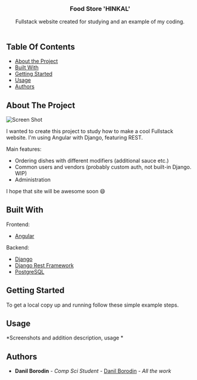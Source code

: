 <br/>
<p align="center">
  <h3 align="center">Food Store 'HINKAL'</h3>

  <p align="center">
    Fullstack website created for studying and an example of my coding.
    <br/>
    <br/>
  </p>
</p>



## Table Of Contents

* [About the Project](#about-the-project)
* [Built With](#built-with)
* [Getting Started](#getting-started)
* [Usage](#usage)
* [Authors](#authors)

## About The Project

![Screen Shot](photos/home_screenshot.png)

I wanted to create this project to study how to make a cool Fullstack website. I'm using Angular with Django, featuring REST.

Main features:

* Ordering dishes with different modifiers (additional sauce etc.)
* Common users and vendors (probably custom auth, not built-in Django. WIP)
* Administration

I hope that site will be awesome soon :smile:

## Built With

Frontend: 
* [Angular](https://angular.io)


Backend:
* [Django](https://www.djangoproject.com)
* [Django Rest Framework](https://www.django-rest-framework.org)
* [PostgreSQL](https://www.postgresql.org)

## Getting Started

To get a local copy up and running follow these simple example steps.

## Usage

*Screenshots and addition description, usage *

## Authors

* **Danil Borodin** - *Comp Sci Student* - [Danil Borodin](https://github.com/dborodin836/) - *All the work*
